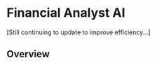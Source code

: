 <h1>Financial Analyst AI</h1>
<p> [Still continuing to update to improve efficiency...]</p>
<h2>Overview</h2>
